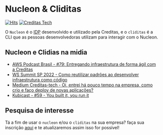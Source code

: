 # Nucleon & Cliditas

[![Hits](https://hits.seeyoufarm.com/api/count/incr/badge.svg?url=https%3A%2F%2Fgithub.com%2Fcreditas%2Fcliditas-nucleon&count_bg=%2379C83D&title_bg=%23555555&icon=&icon_color=%23E7E7E7&title=hits&edge_flat=false)](https://github.com/creditas/cliditas-nucleon)
[![Creditas Tech](https://img.shields.io/badge/Medium-12100E?style=flat&logo=medium&logoColor=white&link=https://medium.com/creditas-tech/)](https://medium.com/creditas-tech "Follow on Medium")

O `Nucleon` é o [IDP](https://internaldeveloperplatform.org/) desenvolvido e utilizado pela Creditas, e o `cliditas` é a CLI que as pessoas desenvolvedoras utilizam para interagir com o Nucleon.


## Nucleon e Clidias na midia

- [AWS Podcast Brasil - #79: Entregando infraestrutura de forma ágil com a Creditas](https://d1oqpvwii7b6rh.cloudfront.net/episodes/EP79-creditas.mp3)
- [WS Summit SP 2022 - Como reutilizar padrões ao desenvolver infraestrutura como código](https://www.youtube.com/watch?v=Y9JP4IE2Im4&list=PL2yQDdvlhXf8tnXo-3G8Qk9lKYCiSM2FG&index=51)
- [Medium Creditas-tech - Oi, entrei há pouco tempo na empresa, como crio e faço deploy de novas aplicações?](https://medium.com/creditas-tech/boa-tarde-entrei-h%C3%A1-pouco-tempo-na-empresa-como-crio-e-fa%C3%A7o-deploy-de-novas-aplica%C3%A7%C3%B5es-376fe1abab21)
- [Kubicast - #59 - You built it, you run it](https://www.getup.io/kubicast/)

## Pesquisa de interesse

Tá a fim de usar o `nucleon` e/ou o `cliditas` na sua empresa? faça sua inscrição [aqui](https://forms.gle/fVukoWGuoTaknHha9) e te atualizaremos assim isso for possível!
